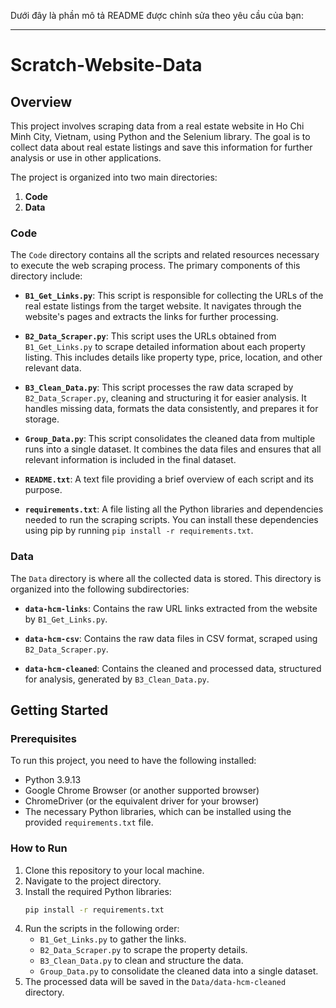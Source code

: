 Dưới đây là phần mô tả README được chỉnh sửa theo yêu cầu của bạn:

---

# Scratch-Website-Data

## Overview

This project involves scraping data from a real estate website in Ho Chi Minh City, Vietnam, using Python and the Selenium library. The goal is to collect data about real estate listings and save this information for further analysis or use in other applications.

The project is organized into two main directories:
1. **Code**
2. **Data**

### Code

The `Code` directory contains all the scripts and related resources necessary to execute the web scraping process. The primary components of this directory include:

- **`B1_Get_Links.py`**: This script is responsible for collecting the URLs of the real estate listings from the target website. It navigates through the website's pages and extracts the links for further processing.
  
- **`B2_Data_Scraper.py`**: This script uses the URLs obtained from `B1_Get_Links.py` to scrape detailed information about each property listing. This includes details like property type, price, location, and other relevant data.

- **`B3_Clean_Data.py`**: This script processes the raw data scraped by `B2_Data_Scraper.py`, cleaning and structuring it for easier analysis. It handles missing data, formats the data consistently, and prepares it for storage.

- **`Group_Data.py`**: This script consolidates the cleaned data from multiple runs into a single dataset. It combines the data files and ensures that all relevant information is included in the final dataset.

- **`README.txt`**: A text file providing a brief overview of each script and its purpose.

- **`requirements.txt`**: A file listing all the Python libraries and dependencies needed to run the scraping scripts. You can install these dependencies using pip by running `pip install -r requirements.txt`.

### Data

The `Data` directory is where all the collected data is stored. This directory is organized into the following subdirectories:

- **`data-hcm-links`**: Contains the raw URL links extracted from the website by `B1_Get_Links.py`.

- **`data-hcm-csv`**: Contains the raw data files in CSV format, scraped using `B2_Data_Scraper.py`.

- **`data-hcm-cleaned`**: Contains the cleaned and processed data, structured for analysis, generated by `B3_Clean_Data.py`.

## Getting Started

### Prerequisites

To run this project, you need to have the following installed:

- Python 3.9.13
- Google Chrome Browser (or another supported browser)
- ChromeDriver (or the equivalent driver for your browser)
- The necessary Python libraries, which can be installed using the provided `requirements.txt` file.

### How to Run

1. Clone this repository to your local machine.
2. Navigate to the project directory.
3. Install the required Python libraries:
   ```sh
   pip install -r requirements.txt
   ```
4. Run the scripts in the following order:
   - `B1_Get_Links.py` to gather the links.
   - `B2_Data_Scraper.py` to scrape the property details.
   - `B3_Clean_Data.py` to clean and structure the data.
   - `Group_Data.py` to consolidate the cleaned data into a single dataset.
5. The processed data will be saved in the `Data/data-hcm-cleaned` directory.
```
